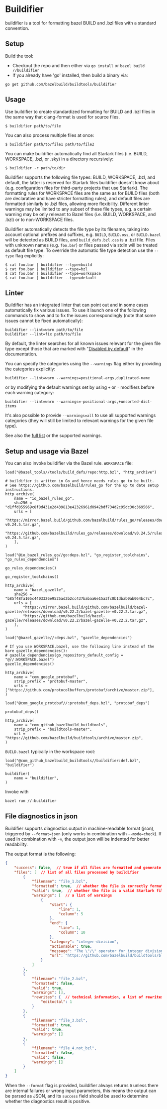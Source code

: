 # Buildifier

buildifier is a tool for formatting bazel BUILD and .bzl files with a standard convention.

## Setup

Build the tool:
* Checkout the repo and then either via `go install` or `bazel build //buildifier`
* If you already have 'go' installed, then build a binary via:

`go get github.com/bazelbuild/buildtools/buildifier`

## Usage

Use buildifier to create standardized formatting for BUILD and .bzl files in the
same way that clang-format is used for source files.

    $ buildifier path/to/file

You can also process multiple files at once:

    $ buildifier path/to/file1 path/to/file2

You can make buildifier automatically find all Starlark files (i.e. BUILD, WORKSPACE, .bzl, or .sky)
in a directory recursively:

    $ buildifier -r path/to/dir

Buildifier supports the following file types: BUILD, WORKSPACE, .bzl, and
default, the latter is reserved for Starlark files buildifier doesn't know about
(e.g. configuration files for third-party projects that use Starlark). The
formatting rules for WORKSPACE files are the same as for BUILD files (both are
declarative and have stricter formatting rules), and default files are formatted
similarly to .bzl files, allowing more flexibility. Different linter warnings
may be limited to any subset of these file types, e.g. a certain warning may be
only relevant to Bazel files (i.e. BUILD, WORKSPACE, and .bzl) or to
non-WORKSPACE files.

Buildifier automatically detects the file type by its filename, taking into
account optional prefixes and suffixes, e.g. `BUILD`, `BUILD.oss`, or
`BUILD.bazel` will be detected as BUILD files, and `build_defs.bzl.oss` is a
.bzl file. Files with unknown names (e.g. `foo.bar`) or files passed via stdin
will be treated as default file type. To override the automatic file type
detection use the `--type` flag explicitly:

    $ cat foo.bar | buildifier --type=build
    $ cat foo.bar | buildifier --type=bzl
    $ cat foo.bar | buildifier --type=workspace
    $ cat foo.bar | buildifier --type=default

## Linter

Buildifier has an integrated linter that can point out and in some cases
automatically fix various issues. To use it launch one of the following commands
to show and to fix the issues correspondingly (note that some issues cannot be
fixed automatically):

    buildifier --lint=warn path/to/file
    buildifier --lint=fix path/to/file

By default, the linter searches for all known issues relevant for the given
file type except those that are marked with
"[Disabled by default](../WARNINGS.md)" in the documentation.

You can specify the categories using the `--warnings` flag either by providing
the categories explicitly:

    buildifier --lint=warn --warnings=positional-args,duplicated-name

or by modifying the default warnings set by using `+` or `-` modifiers before
each warning category:

    buildifier --lint=warn --warnings=-positional-args,+unsorted-dict-items

It's also possible to provide `--warnings=all` to use all supported warnings
categories (they will still be limited to relevant warnings for the given file
type).

See also the [full list](../WARNINGS.md) or the supported warnings.

## Setup and usage via Bazel

You can also invoke buildifier via the Bazel rule.
`WORKSPACE` file:
```bzl
load("@bazel_tools//tools/build_defs/repo:http.bzl", "http_archive")

# buildifier is written in Go and hence needs rules_go to be built.
# See https://github.com/bazelbuild/rules_go for the up to date setup instructions.
http_archive(
    name = "io_bazel_rules_go",
    sha256 = "d1ffd055969c8f8d431e2d439813e42326961d0942bdf734d2c95dc30c369566",
    urls = [
        "https://mirror.bazel.build/github.com/bazelbuild/rules_go/releases/download/v0.24.5/rules_go-v0.24.5.tar.gz",
        "https://github.com/bazelbuild/rules_go/releases/download/v0.24.5/rules_go-v0.24.5.tar.gz",
    ],
)

load("@io_bazel_rules_go//go:deps.bzl", "go_register_toolchains", "go_rules_dependencies")

go_rules_dependencies()

go_register_toolchains()

http_archive(
    name = "bazel_gazelle",
    sha256 = "b85f48fa105c4403326e9525ad2b2cc437babaa6e15a3fc0b1dbab0ab064bc7c",
    urls = [
        "https://mirror.bazel.build/github.com/bazelbuild/bazel-gazelle/releases/download/v0.22.2/bazel-gazelle-v0.22.2.tar.gz",
        "https://github.com/bazelbuild/bazel-gazelle/releases/download/v0.22.2/bazel-gazelle-v0.22.2.tar.gz",
    ],
)

load("@bazel_gazelle//:deps.bzl", "gazelle_dependencies")

# If you use WORKSPACE.bazel, use the following line instead of the bare gazelle_dependencies():
# gazelle_dependencies(go_repository_default_config = "@//:WORKSPACE.bazel")
gazelle_dependencies()

http_archive(
    name = "com_google_protobuf",
    strip_prefix = "protobuf-master",
    urls = ["https://github.com/protocolbuffers/protobuf/archive/master.zip"],
)

load("@com_google_protobuf//:protobuf_deps.bzl", "protobuf_deps")

protobuf_deps()

http_archive(
    name = "com_github_bazelbuild_buildtools",
    strip_prefix = "buildtools-master",
    url = "https://github.com/bazelbuild/buildtools/archive/master.zip",
)
```

`BUILD.bazel` typically in the workspace root:
```bzl
load("@com_github_bazelbuild_buildtools//buildifier:def.bzl", "buildifier")

buildifier(
    name = "buildifier",
)
```
Invoke with
```bash
bazel run //:buildifier
```

## File diagnostics in json

Buildifier supports diagnostics output in machine-readable format (json), triggered by
`--format=json` (only works in combination with `--mode=check`). If used in combination with `-v`,
the output json will be indented for better readability.

The output format is the following:

```json
{
    "success": false,  // true if all files are formatted and generate no warnings, false otherwise
    "files": [  // list of all files processed by buildifier
        {
            "filename": "file_1.bzl",
            "formatted": true,  // whether the file is correctly formatted
            "valid": true,  // whether the file is a valid Starlark file. Can only be false if formatted = false
            "warnings": [  // a list of warnings
                {
                    "start": {
                        "line": 1,
                        "column": 5
                    },
                    "end": {
                        "line": 1,
                        "column": 10
                    },
                    "category": "integer-division",
                    "actionable": true,
                    "message": "The \"/\" operator for integer division is deprecated in favor of \"//\".",
                    "url": "https://github.com/bazelbuild/buildtools/blob/master/WARNINGS.md#integer-division"
                }
            ]
        },
        {
            "filename": "file_2.bzl",
            "formatted": false,
            "valid": true,
            "warnings": [],
            "rewrites": {  // technical information, a list of rewrites buildifier applies during reformatting
                "editoctal": 1
            }
        },
        {
            "filename": "file_3.bzl",
            "formatted": true,
            "valid": true,
            "warnings": []
        },
        {
            "filename": "file_4.not_bzl",
            "formatted": false,
            "valid": false,
            "warnings": []
        }
    ]
}
```

When the `--format` flag is provided, buildifier always returns `0` unless there are internal
failures or wrong input parameters, this means the output can be parsed as JSON, and its `success`
field should be used to determine whether the diagnostics result is positive.
